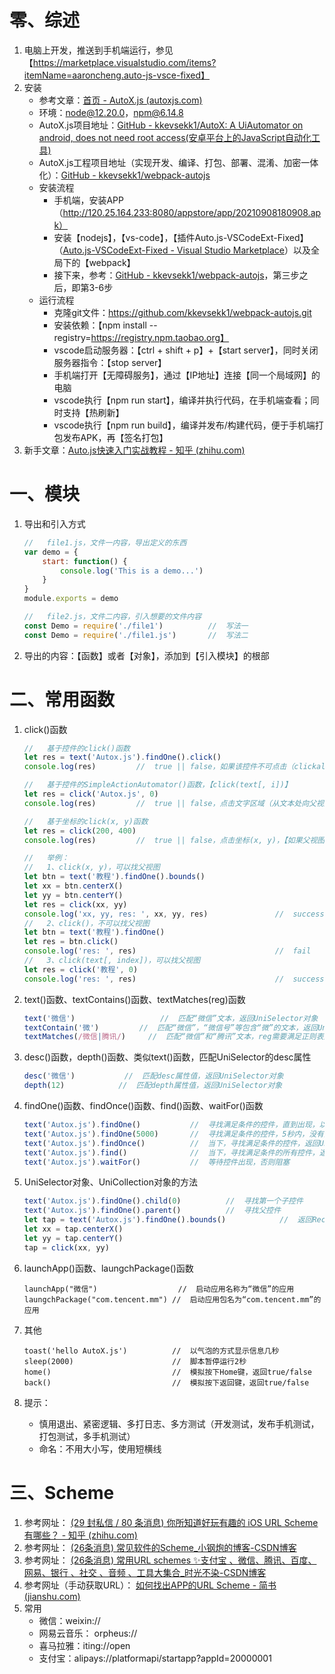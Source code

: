 # 零、综述

1. 电脑上开发，推送到手机端运行，参见【https://marketplace.visualstudio.com/items?itemName=aaroncheng.auto-js-vsce-fixed】
3. 安装
   - 参考文章：[首页 - AutoX.js (autoxjs.com)](http://doc.autoxjs.com/#/?id=综述)
   - 环境：node@12.20.0，npm@6.14.8
   - AutoX.js项目地址：[GitHub - kkevsekk1/AutoX: A UiAutomator on android, does not need root access(安卓平台上的JavaScript自动化工具)](https://github.com/kkevsekk1/AutoX)
   - AutoX.js工程项目地址（实现开发、编译、打包、部署、混淆、加密一体化）：[GitHub - kkevsekk1/webpack-autojs](https://github.com/kkevsekk1/webpack-autojs)
   - 安装流程
     - 手机端，安装APP（http://120.25.164.233:8080/appstore/app/20210908180908.apk）
     - 安装【nodejs】，【vs-code】，【插件Auto.js-VSCodeExt-Fixed】（[Auto.js-VSCodeExt-Fixed - Visual Studio Marketplace](https://marketplace.visualstudio.com/items?itemName=aaroncheng.auto-js-vsce-fixed)）以及全局下的【webpack】
     - 接下来，参考：[GitHub - kkevsekk1/webpack-autojs](https://github.com/kkevsekk1/webpack-autojs#使用方法)，第三步之后，即第3-6步
   - 运行流程
     - 克隆git文件：https://github.com/kkevsekk1/webpack-autojs.git
     - 安装依赖：【npm install --registry=https://registry.npm.taobao.org】
     - vscode启动服务器：【ctrl + shift + p】+【start server】，同时关闭服务器指令：【stop server】
     - 手机端打开【无障碍服务】，通过【IP地址】连接【同一个局域网】的电脑
     - vscode执行【npm run start】，编译并执行代码，在手机端查看；同时支持【热刷新】
     - vscode执行【npm run build】，编译并发布/构建代码，便于手机端打包发布APK，再【签名打包】
3. 新手文章：[Auto.js快速入门实战教程 - 知乎 (zhihu.com)](https://zhuanlan.zhihu.com/p/90065914)

# 一、模块

1. 导出和引入方式

   ```javascript
   //	file1.js，文件一内容，导出定义的东西
   var demo = {
       start: function() {
           console.log('This is a demo...')
       }
   }
   module.exports = demo
   
   //	file2.js，文件二内容，引入想要的文件内容
   const Demo = require('./file1')			//	写法一
   const Demo = require('./file1.js')		//	写法二
   ```

2. 导出的内容：【函数】或者【对象】，添加到【引入模块】的根部

# 二、常用函数

1. click()函数

   ```javascript
   //	基于控件的click()函数
   let res = text('Autox.js').findOne().click()
   console.log(res)			//	true || false，如果该控件不可点击（clickalbe = false），则返回false
   
   //	基于控件的SimpleActionAutomator()函数，【click(text[, i])】
   let res = click('Autox.js', 0)
   console.log(res)			//	true || false，点击文字区域（从文本处向父视图寻找），不可点击（clickalbe = false），则返回false
   
   //	基于坐标的click(x, y)函数
   let res = click(200, 400)
   console.log(res)			//	true || false，点击坐标(x, y)，【如果父视图可以点击（clickalbe = true）】，则返回true
   
   //	举例：
   //	1、click(x, y)，可以找父视图
   let btn = text('教程').findOne().bounds()
   let xx = btn.centerX()
   let yy = btn.centerY()
   let res = click(xx, yy)
   console.log('xx, yy, res: ', xx, yy, res)               //  success
   //	2、click()，不可以找父视图
   let btn = text('教程').findOne()
   let res = btn.click()
   console.log('res: ', res)                               //  fail
   //	3、click(text[, index])，可以找父视图
   let res = click('教程', 0)
   console.log('res: ', res)                               //  success
   ```
   
2. text()函数、textContains()函数、textMatches(reg)函数

   ```javascript
   text('微信')					//	匹配“微信”文本，返回UniSelector对象
   textContain('微')			//	匹配“微信”，“微信号”等包含“微”的文本，返回UniSelector对象
   textMatches(/微信|腾讯/)		//	匹配“微信”和“腾讯”文本，reg需要满足正则表达式，返回UniSelector对象
   ```

3. desc()函数，depth()函数、类似text()函数，匹配UniSelector的desc属性

   ```javascript
   desc('微信')			//	匹配desc属性值，返回UniSelector对象
   depth(12)			//	匹配depth属性值，返回UniSelector对象
   ```

   

4. findOne()函数、findOnce()函数、find()函数、waitFor()函数

   ```javascript
   text('Autox.js').findOne()			//	寻找满足条件的控件，直到出现，以及采用深度优先/DFS搜索方式，返回UniSelector对象
   text('Autox.js').findOne(5000)		//	寻找满足条件的控件，5秒内，没有则返回null
   text('Autox.js').findOnce()			//	当下，寻找满足条件的控件，返回UniSelector对象，没有则返回null
   text('Autox.js').find()				//	当下，寻找满足条件的所有控件，返回UniCollection
   text('Autox.js').waitFor()			//	等待控件出现，否则阻塞
   ```

5. UniSelector对象、UniCollection对象的方法

   ```javascript
   text('Autox.js').findOne().child(0)			//	寻找第一个子控件
   text('Autox.js').findOne().parent()			//	寻找父控件
   let tap = text('Autox.js').findOne().bounds()			//	返回Rect对象，配合click(x, y)使用，详情如下
   let xx = tap.centerX()
   let yy = tap.centerY()
   tap = click(xx, yy)
   ```

6. launchApp()函数、laungchPackage()函数

   ```
   launchApp("微信")					//	启动应用名称为“微信”的应用
   laungchPackage("com.tencent.mm")	//	启动应用包名为“com.tencent.mm”的应用
   ```

   

7. 其他

   ```
   toast('hello AutoX.js')			//	以气泡的方式显示信息几秒
   sleep(2000)						//	脚本暂停运行2秒
   home()							//	模拟按下Home键，返回true/false
   back()							//	模拟按下返回键，返回true/false
   ```

8. 提示：

   - 慎用退出、紧密逻辑、多打日志、多方测试（开发测试，发布手机测试，打包测试，多手机测试）
   - 命名：不用大小写，使用短横线

# 三、Scheme

1. 参考网址： [(29 封私信 / 80 条消息) 你所知道好玩有趣的 iOS URL Scheme 有哪些？ - 知乎 (zhihu.com)](https://www.zhihu.com/question/19907735/answer/227302030) 
2. 参考网址： [(26条消息) 常见软件的Scheme_小钢炮的博客-CSDN博客](https://blog.csdn.net/fwx426328/article/details/108241829) 
3. 参考网址： [(26条消息) 常用URL schemes ✨支付宝 、微信、腾讯、百度、网易、银行 、社交 、音频 、工具大集合_时光不染-CSDN博客](https://blog.csdn.net/hzhnzmyz/article/details/119149058?utm_medium=distribute.pc_relevant.none-task-blog-2~default~BlogCommendFromBaidu~default-7.no_search_link&depth_1-utm_source=distribute.pc_relevant.none-task-blog-2~default~BlogCommendFromBaidu~default-7.no_search_link) 
4. 参考网址（手动获取URL）： [如何找出APP的URL Scheme - 简书 (jianshu.com)](https://www.jianshu.com/p/2271ca5881e1) 
5. 常用
   - 微信：weixin://
   - 网易云音乐： orpheus:// 
   - 喜马拉雅：iting://open
   - 支付宝：alipays://platformapi/startapp?appId=20000001

